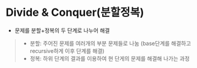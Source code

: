 # Divide & Conquer(분할정복)
* 문제를 분할+정복의 두 단계로 나누어 해결
> * 분할: 주어진 문제를 여러개의 부분 문제들로 나눔 (base단계를 해결하고 recursive하게 이후 단계를 해결)
> * 정복: 하위 단계의 결과를 이용하여 현 단게의 문제를 해결해 나가는 과정
